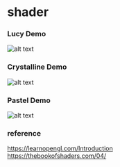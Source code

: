 # shader

### Lucy Demo

![alt text](./assets/chrome_FoYytkTaYy.gif)

### Crystalline Demo

![alt text](./assets/chrome_KuHtLUBbHz.gif)

### Pastel Demo
![alt text](assets/chrome_uUDLPHBfUn.gif)


### reference

https://learnopengl.com/Introduction <br/>
https://thebookofshaders.com/04/
